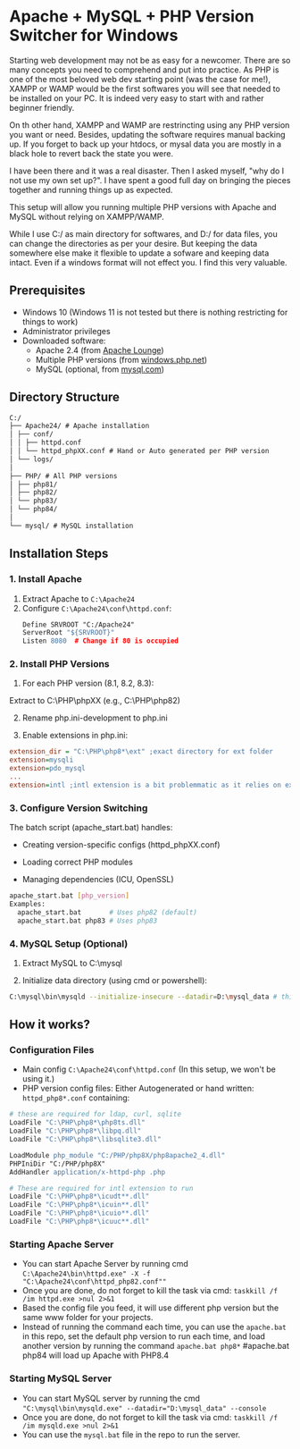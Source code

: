 # Apache + MySQL + PHP Version Switcher for Windows

Starting web development may not be as easy for a newcomer. There are so many concepts you need to comprehend and put into practice.
As PHP is one of the most beloved web dev starting point (was the case for me!), XAMPP or WAMP would be the first softwares you will see that needed to be installed on your PC. It is indeed very easy to start with and rather beginner friendly. 

On th other hand, XAMPP and WAMP are restrincting using any PHP version you want or need. Besides, updating the software requires manual backing up. If you forget to back up your htdocs, or mysal data you are mostly in a black hole to revert back the state you were.

I have been there and it was a real disaster. Then I asked myself, "why do I not use my own set up?".
I have spent a good full day on bringing the pieces together and running things up as expected.

This setup will allow you running multiple PHP versions with Apache and MySQL without relying on XAMPP/WAMP.

While I use C:/ as main directory for softwares, and D:/ for data files, you can change the directories as per your desire. But keeping the data somewhere else make it flexible to update a sofware and keeping data intact. Even if a windows format will not effect you. I find this very valuable. 

## Prerequisites

- Windows 10 (Windows 11 is not tested but there is nothing restricting for things to work)
- Administrator privileges
- Downloaded software:
  - Apache 2.4 (from [Apache Lounge](https://www.apachelounge.com/download/))
  - Multiple PHP versions (from [windows.php.net](https://windows.php.net/download/))
  - MySQL (optional, from [mysql.com](https://dev.mysql.com/downloads/mysql/))

## Directory Structure
```md
C:/
├── Apache24/ # Apache installation
│ ├── conf/
│ │ ├── httpd.conf
│ │ └── httpd_phpXX.conf # Hand or Auto generated per PHP version
│ └── logs/
│
├── PHP/ # All PHP versions
│ ├── php81/
│ ├── php82/
│ └── php83/
│ └── php84/
│
└── mysql/ # MySQL installation
```


## Installation Steps

### 1. Install Apache
1. Extract Apache to `C:\Apache24`
2. Configure `C:\Apache24\conf\httpd.conf`:
   ```apache
   Define SRVROOT "C:/Apache24"
   ServerRoot "${SRVROOT}"
   Listen 8080  # Change if 80 is occupied

### 2. Install PHP Versions
1. For each PHP version (8.1, 8.2, 8.3):

Extract to C:\PHP\phpXX (e.g., C:\PHP\php82)

2. Rename php.ini-development to php.ini

3. Enable extensions in php.ini:
```ini
extension_dir = "C:\PHP\php8*\ext" ;exact directory for ext folder
extension=mysqli
extension=pdo_mysql
...
extension=intl ;intl extension is a bit problemmatic as it relies on external libararies. We will LoadFiles in Apache
```
### 3. Configure Version Switching
The batch script (apache_start.bat) handles:

- Creating version-specific configs (httpd_phpXX.conf)

- Loading correct PHP modules

- Managing dependencies (ICU, OpenSSL)

```sh
apache_start.bat [php_version]
Examples:
  apache_start.bat       # Uses php82 (default)
  apache_start.bat php83 # Uses php83
```
### 4. MySQL Setup (Optional)
1. Extract MySQL to C:\mysql

2. Initialize data directory (using cmd or powershell):

```sh
C:\mysql\bin\mysqld --initialize-insecure --datadir=D:\mysql_data # this can take some time be patient. This will generate files in D:\mysql_data folder.
```
## How it works?

### Configuration Files
- Main config `C:\Apache24\conf\httpd.conf` (In this setup, we won't be using it.)
- PHP version config files: Either Autogenerated or hand written: `httpd_php8*.conf` containing:
```apache
# these are required for ldap, curl, sqlite
LoadFile "C:\PHP\php8*\php8ts.dll"
LoadFile "C:\PHP\php8*\libpq.dll"
LoadFile "C:\PHP\php8*\libsqlite3.dll"

LoadModule php_module "C:/PHP/php8X/php8apache2_4.dll"
PHPIniDir "C:/PHP/php8X"
AddHandler application/x-httpd-php .php

# These are required for intl extension to run
LoadFile "C:\PHP\php8*\icudt**.dll"
LoadFile "C:\PHP\php8*\icuin**.dll" 
LoadFile "C:\PHP\php8*\icuio**.dll" 
LoadFile "C:\PHP\php8*\icuuc**.dll" 
```
### Starting Apache Server
- You can start Apache Server by running cmd `C:\Apache24\bin\httpd.exe" -X -f "C:\Apache24\conf\httpd_php82.conf""`
- Once you are done, do not forget to kill the task via cmd: `taskkill /f /im httpd.exe >nul 2>&1`
- Based the config file you feed, it will use different php version but the same www folder for your projects.
- Instead of running the command each time, you can use the `apache.bat` in this repo, set the default php version to run each time, and load another version by running the command `apache.bat php8*` #apache.bat php84 will load up Apache with PHP8.4

### Starting MySQL Server
- You can start MySQL server by running the cmd `"C:\mysql\bin\mysqld.exe" --datadir="D:\mysql_data" --console`
- Once you are done, do not forget to kill the task via cmd: `taskkill /f /im mysqld.exe >nul 2>&1`
- You can use the `mysql.bat` file in the repo to run the server.
